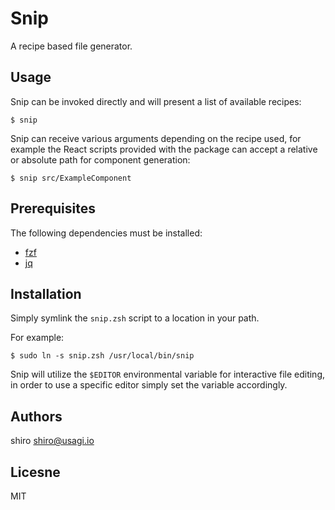 # Snip

A recipe based file generator.


## Usage

Snip can be invoked directly and will present a list of available recipes:
```
$ snip
```

Snip can receive various arguments depending on the recipe used, for example the React scripts provided with the package
can accept a relative or absolute path for component generation:
```
$ snip src/ExampleComponent
```


## Prerequisites

The following dependencies must be installed:

- [fzf](https://github.com/junegunn/fzf)
- [jq](https://github.com/stedolan/jq)

## Installation

Simply symlink the `snip.zsh` script to a location in your path.

For example:
```
$ sudo ln -s snip.zsh /usr/local/bin/snip
```

Snip will utilize the `$EDITOR` environmental variable for interactive file editing, in order to use a specific editor
simply set the variable accordingly.

## Authors

shiro <shiro@usagi.io>

## Licesne

MIT
